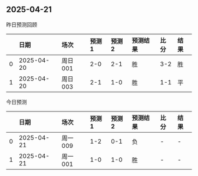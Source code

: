 

 ## 2025-04-21

昨日预测回顾

|    | 日期         | 场次    | 预测1   | 预测2   | 预测结果   | 比分   | 结果   |
|---:|:-----------|:------|:------|:------|:-------|:-----|:-----|
|  0 | 2025-04-20 | 周日001 | 2-0   | 2-1   | 胜      | 3-2  | 胜    |
|  1 | 2025-04-20 | 周日003 | 2-1   | 1-0   | 胜      | 1-1  | 平    |

今日预测

|    | 日期         | 场次    | 预测1   | 预测2   | 预测结果   | 比分   | 结果   |
|---:|:-----------|:------|:------|:------|:-------|:-----|:-----|
|  0 | 2025-04-21 | 周一009 | 1-2   | 0-1   | 负      | -    | -    |
|  1 | 2025-04-21 | 周一001 | 1-0   | 1-0   | 胜      | -    | -    |